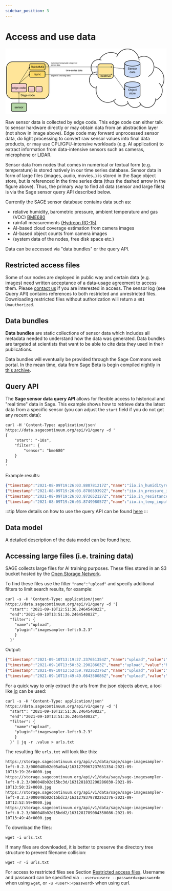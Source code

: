 ```yaml
---
sidebar_position: 3
---
```


# Access and use data

![Data Movement](./images/data_movement.svg)


Raw sensor data is collected by edge code. This edge code can either talk to sensor hardware directly or may obtain data from an abstraction layer (not show in image above). Edge code may forward unprocessed sensor data, do light processing to convert raw sensor values into final data products, or may use CPU/GPU-intensive workloads (e.g. AI application) to extract information from data-intensive sensors such as cameras, microphone or LIDAR.  

Sensor data from nodes that comes in numerical or textual form (e.g. temperature) is stored natively in our time series database. Sensor data in form of large files (images, audio, movies..) is stored in the Sage object store, but is referenced in the time series data (thus the dashed arrow in the figure above). Thus, the primary way to find all data (sensor and large files) is via the Sage sensor query API described below.

Currently the SAGE sensor database contains data such as:

- relative humidity, barometric pressure, ambient temperature and gas (VOC) [BME680](https://www.bosch-sensortec.com/products/environmental-sensors/gas-sensors/bme680/)
- rainfall measurements [(Hydreon RG-15)](https://sage-commons.sdsc.edu/dataset/rg-15) 
- AI-based cloud coverage estimation from camera images
- AI-based object counts from camera images
- (system data of the nodes, free disk space etc.)

Data can be accessed via "data bundles"  or the query API.

## Restricted access files

Some of our nodes are deployed in public way and certain data (e.g. images) need written acceptance of a data-usage agreement to access them. Please [contact us](mailto:support@sagecontinuum.org) if you are interested in access. The sensor log (see Query API) contains references to both restricted and unrestricted files. Downloading restricted files without authorization will return a `401 Unauthorized`.

## Data bundles

**Data bundles** are static collections of sensor data which includes all metadata needed to understand how the data was generated. Data bundles are targeted at scientists that want to be able to cite data they used in their publications.

Data bundles will eventually be provided through the Sage Commons web portal. In the mean time, data from Sage Beta is begin compiled nightly in [this archive](https://web.lcrc.anl.gov/public/waggle/sagedata/SAGE-Data.tar).

## Query API

The **Sage sensor data query API** allows for flexible access to historical and "real time" data in Sage.  This example shows how to retrieve data the latest data from a specific sensor (you can adjust the `start` field if you do not get any recent data):

```console
curl -H 'Content-Type: application/json' https://data.sagecontinuum.org/api/v1/query -d '
{
    "start": "-10s",
    "filter": {
        "sensor": "bme680"
    }
}
'
```
Example results:
```json
{"timestamp":"2021-08-09T19:26:03.880781217Z","name":"iio.in_humidityrelative_input","value":70.905,"meta":{"node":"000048b02d15bdcd","plugin":"plugin-metsense:0.1.1","sensor":"bme680"}}
{"timestamp":"2021-08-09T19:26:03.878659392Z","name":"iio.in_pressure_input","value":975.78,"meta":{"node":"000048b02d15bdcd","plugin":"plugin-metsense:0.1.1","sensor":"bme680"}}
{"timestamp":"2021-08-09T19:26:03.872652127Z","name":"iio.in_resistance_input","value":93952,"meta":{"node":"000048b02d15bdcd","plugin":"plugin-metsense:0.1.1","sensor":"bme680"}}
{"timestamp":"2021-08-09T19:26:03.874998057Z","name":"iio.in_temp_input","value":27330,"meta":{"node":"000048b02d15bdcd","plugin":"plugin-metsense:0.1.1","sensor":"bme680"}}
```

:::tip
More details on how to use the query API can be found [here](https://github.com/waggle-sensor/waggle-beehive-v2/blob/main/docs/querying-measurements.md#query-api)
:::

## Data model

A detailed description of the data model can be found [here](https://github.com/waggle-sensor/waggle-beehive-v2/blob/main/docs/querying-measurements.md#data-model).

## Accessing large files (i.e. training data)
SAGE collects large files for AI training purposes. These files stored in an S3 bucket hosted by the [Open Storage Network](https://www.openstoragenetwork.org/).

To find these files use the filter `"name":"upload"` and specify additional filters to limit search results, for example:

```console
curl -s -H 'Content-Type: application/json' https://data.sagecontinuum.org/api/v1/query -d '{
  "start": "2021-09-10T12:51:36.246454082Z",
  "end":"2021-09-10T13:51:36.246454082Z",
  "filter": {
    "name":"upload",
    "plugin":"imagesampler-left:0.2.3"
    }
  }'
```

Output:
```json
{"timestamp":"2021-09-10T13:19:27.237651354Z","name":"upload","value":"https://storage.sagecontinuum.org/api/v1/data/sage/sage-imagesampler-left-0.2.3/000048b02d05a0a4/1631279967237651354-2021-09-10T13:19:26+0000.jpg","meta":{"job":"sage","node":"000048b02d05a0a4","plugin":"imagesampler-left:0.2.3","task":"imagesampler-left:0.2.3"}}
{"timestamp":"2021-09-10T13:50:32.29028603Z","name":"upload","value":"https://storage.sagecontinuum.org/api/v1/data/sage/sage-imagesampler-left-0.2.3/000048b02d15bc3d/1631281832290286030-2021-09-10T13:50:32+0000.jpg","meta":{"job":"sage","node":"000048b02d15bc3d","plugin":"imagesampler-left:0.2.3","task":"imagesampler-left:0.2.3"}}
{"timestamp":"2021-09-10T12:52:59.782262376Z","name":"upload","value":"https://storage.sagecontinuum.org/api/v1/data/sage/sage-imagesampler-left-0.2.3/000048b02d15bdc2/1631278379782262376-2021-09-10T12:52:59+0000.jpg","meta":{"job":"sage","node":"000048b02d15bdc2","plugin":"imagesampler-left:0.2.3","task":"imagesampler-left:0.2.3"}}
{"timestamp":"2021-09-10T13:49:49.084350086Z","name":"upload","value":"https://storage.sagecontinuum.org/api/v1/data/sage/sage-imagesampler-left-0.2.3/000048b02d15bdd2/1631281789084350086-2021-09-10T13:49:48+0000.jpg","meta":{"job":"sage","node":"000048b02d15bdd2","plugin":"imagesampler-left:0.2.3","task":"imagesampler-left:0.2.3"}}
```


For a quick way to only extract the urls from the json objects above, a tool like [jq](https://stedolan.github.io/jq/) can be used:

```console
curl -s -H 'Content-Type: application/json' https://data.sagecontinuum.org/api/v1/query -d '{
  "start": "2021-09-10T12:51:36.246454082Z",
  "end":"2021-09-10T13:51:36.246454082Z",
  "filter": {
    "name":"upload",
    "plugin":"imagesampler-left:0.2.3"
    }
  }' | jq -r .value > urls.txt
```

The resulting file `urls.txt` will look like this:
```text
https://storage.sagecontinuum.org/api/v1/data/sage/sage-imagesampler-left-0.2.3/000048b02d05a0a4/1631279967237651354-2021-09-10T13:19:26+0000.jpg
https://storage.sagecontinuum.org/api/v1/data/sage/sage-imagesampler-left-0.2.3/000048b02d15bc3d/1631281832290286030-2021-09-10T13:50:32+0000.jpg
https://storage.sagecontinuum.org/api/v1/data/sage/sage-imagesampler-left-0.2.3/000048b02d15bdc2/1631278379782262376-2021-09-10T12:52:59+0000.jpg
https://storage.sagecontinuum.org/api/v1/data/sage/sage-imagesampler-left-0.2.3/000048b02d15bdd2/1631281789084350086-2021-09-10T13:49:48+0000.jpg
```

To download the files:
```console
wget -i urls.txt
```

If many files are downloaded, it is better to preserve the directory tree structure to prevent filename collision:
```console
wget -r -i urls.txt
```

For access to restricted files see Section [Restricted access files](#restricted-access-files). Username and password can be specified via  `--user=<user> --password=<password>` when using `wget`, or `-u <user>:<password>` when using curl.





